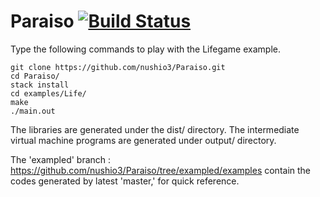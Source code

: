 Paraiso [![Build Status](https://travis-ci.org/nushio3/Paraiso.svg?branch=master)](https://travis-ci.org/nushio3/Paraiso)
====


Type the following commands to play with the Lifegame example.

```
git clone https://github.com/nushio3/Paraiso.git
cd Paraiso/
stack install
cd examples/Life/
make
./main.out
```

The libraries are generated under the dist/ directory.
The intermediate virtual machine programs are generated under output/ directory.

The 'exampled' branch : https://github.com/nushio3/Paraiso/tree/exampled/examples contain the codes generated by latest 'master,' for quick reference.
